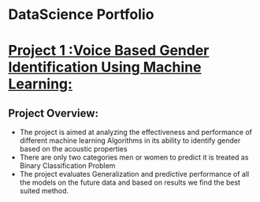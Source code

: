 # DataScience Portfolio

# [Project 1 :Voice Based Gender Identification Using Machine Learning:](hhttps://github.com/ItapuAbhishek/Project1.io.git)
## Project Overview:
* The project is aimed at analyzing the effectiveness and performance of different machine learning Algorithms in its ability to identify gender based on the acoustic properties
* There are only two categories men or women to predict it is treated as Binary Classification Problem
* The project evaluates Generalization and predictive performance of all the models on the future data and based on results we find the best suited method.

